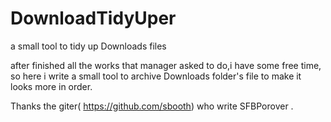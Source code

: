 DownloadTidyUper
================

a small tool to tidy up Downloads files


after finished all the works that manager asked to do,i have some free time, so here  i write a small tool to archive Downloads 
folder's file to make it looks more in order.


Thanks the giter( https://github.com/sbooth) who write SFBPorover .


